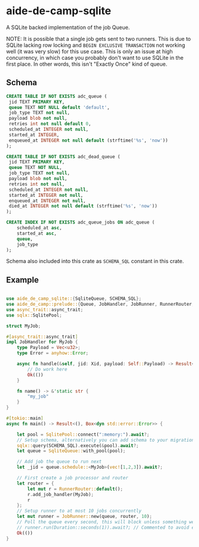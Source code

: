 # aide-de-camp-sqlite

A SQLite backed implementation of the job Queue.

NOTE: It is possible that a single job gets sent to two runners. This is due to SQLite lacking
row locking and `BEGIN EXCLUSIVE TRANSACTION` not working well (it was very slow) for this use
case. This is only an issue at high concurrency, in which case you probably don't want to use
SQLite in the first place. In other words, this isn't "Exactly Once" kind of queue.

## Schema

```sql
CREATE TABLE IF NOT EXISTS adc_queue (
 jid TEXT PRIMARY KEY,
 queue TEXT NOT NULL default 'default',
 job_type TEXT not null,
 payload blob not null,
 retries int not null default 0,
 scheduled_at INTEGER not null,
 started_at INTEGER,
 enqueued_at INTEGER not null default (strftime('%s', 'now'))
);

CREATE TABLE IF NOT EXISTS adc_dead_queue (
 jid TEXT PRIMARY KEY,
 queue TEXT NOT NULL,
 job_type TEXT not null,
 payload blob not null,
 retries int not null,
 scheduled_at INTEGER not null,
 started_at INTEGER not null,
 enqueued_at INTEGER not null,
 died_at INTEGER not null default (strftime('%s', 'now'))
);

CREATE INDEX IF NOT EXISTS adc_queue_jobs ON adc_queue (
    scheduled_at asc,
    started_at asc,
    queue,
    job_type
);
```

Schema also included into this crate as `SCHEMA_SQL` constant in this crate.

## Example

```rust

use aide_de_camp_sqlite::{SqliteQueue, SCHEMA_SQL};
use aide_de_camp::prelude::{Queue, JobHandler, JobRunner, RunnerRouter, Duration, Xid};
use async_trait::async_trait;
use sqlx::SqlitePool;

struct MyJob;

#[async_trait::async_trait]
impl JobHandler for MyJob {
    type Payload = Vec<u32>;
    type Error = anyhow::Error;

    async fn handle(&self, jid: Xid, payload: Self::Payload) -> Result<(), Self::Error> {
        // Do work here
        Ok(())
    }

    fn name() -> &'static str {
        "my_job"
    }
}

#[tokio::main]
async fn main() -> Result<(), Box<dyn std::error::Error>> {

    let pool = SqlitePool::connect(":memory:").await?;
    // Setup schema, alternatively you can add schema to your migrations.
    sqlx::query(SCHEMA_SQL).execute(&pool).await?;
    let queue = SqliteQueue::with_pool(pool);

    // Add job the queue to run next
    let _jid = queue.schedule::<MyJob>(vec![1,2,3]).await?;

    // First create a job processor and router
    let router = {
        let mut r = RunnerRouter::default();
        r.add_job_handler(MyJob);
        r
    };
    // Setup runner to at most 10 jobs concurrently
    let mut runner = JobRunner::new(queue, router, 10);
    // Poll the queue every second, this will block unless something went really wrong.
    // runner.run(Duration::seconds(1)).await?; // Commented to avoid endlessly blocking this doctest.
    Ok(())
}
```